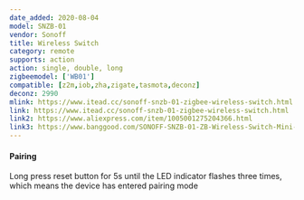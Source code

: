 ```yaml
---
date_added: 2020-08-04
model: SNZB-01
vendor: Sonoff
title: Wireless Switch
category: remote
supports: action
action: single, double, long
zigbeemodel: ['WB01']
compatible: [z2m,iob,zha,zigate,tasmota,deconz]
deconz: 2990
mlink: https://www.itead.cc/sonoff-snzb-01-zigbee-wireless-switch.html
link: https://www.itead.cc/sonoff-snzb-01-zigbee-wireless-switch.html
link2: https://www.aliexpress.com/item/1005001275204366.html
link3: https://www.banggood.com/SONOFF-SNZB-01-ZB-Wireless-Switch-Mini-Size-Link-ZB-Bridge-with-WiFi-Devices-Make-Them-Smarter-via-eWeLink-APP-IFTTT-p-1716000.html
---
```


#### Pairing
Long press reset button for 5s until the LED indicator flashes three times, which means the device has entered pairing mode
